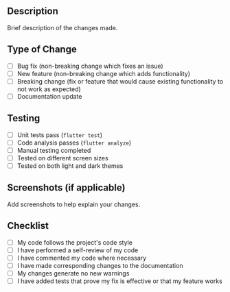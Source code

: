 ## Description
Brief description of the changes made.

## Type of Change
- [ ] Bug fix (non-breaking change which fixes an issue)
- [ ] New feature (non-breaking change which adds functionality)
- [ ] Breaking change (fix or feature that would cause existing functionality to not work as expected)
- [ ] Documentation update

## Testing
- [ ] Unit tests pass (`flutter test`)
- [ ] Code analysis passes (`flutter analyze`)
- [ ] Manual testing completed
- [ ] Tested on different screen sizes
- [ ] Tested on both light and dark themes

## Screenshots (if applicable)
Add screenshots to help explain your changes.

## Checklist
- [ ] My code follows the project's code style
- [ ] I have performed a self-review of my code
- [ ] I have commented my code where necessary
- [ ] I have made corresponding changes to the documentation
- [ ] My changes generate no new warnings
- [ ] I have added tests that prove my fix is effective or that my feature works